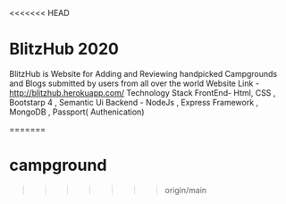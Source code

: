 <<<<<<< HEAD
# BlitzHub 2020
BlitzHub is Website for Adding and Reviewing handpicked Campgrounds and Blogs submitted by users from all over the world
Website Link - http://blitzhub.herokuapp.com/
Technology Stack
FrontEnd- Html, CSS , Bootstarp 4 , Semantic Ui
Backend - NodeJs , Express Framework , MongoDB , Passport( Authenication)

=======
# campground
>>>>>>> origin/main
